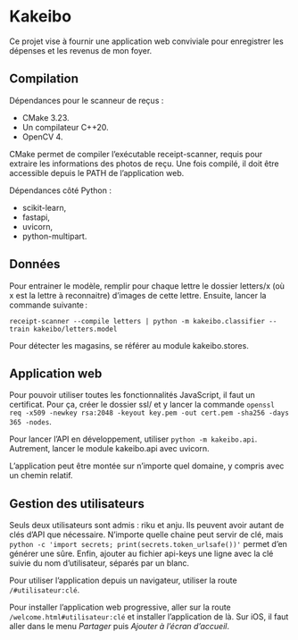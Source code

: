Kakeibo
=======

Ce projet vise à fournir une application web conviviale pour enregistrer les
dépenses et les revenus de mon foyer.

Compilation
-----------

Dépendances pour le scanneur de reçus :

- CMake 3.23.
- Un compilateur C++20.
- OpenCV 4.

CMake permet de compiler l’exécutable receipt-scanner, requis pour extraire les
informations des photos de reçu. Une fois compilé, il doit être accessible
depuis le PATH de l’application web.

Dépendances côté Python :

- scikit-learn,
- fastapi,
- uvicorn,
- python-multipart.

Données
-------

Pour entrainer le modèle, remplir pour chaque lettre le dossier letters/x (où x
est la lettre à reconnaitre) d’images de cette lettre. Ensuite, lancer la
commande suivante :

	receipt-scanner --compile letters | python -m kakeibo.classifier --train kakeibo/letters.model

Pour détecter les magasins, se référer au module kakeibo.stores.

Application web
---------------

Pour pouvoir utiliser toutes les fonctionnalités JavaScript, il faut un
certificat. Pour ça, créer le dossier ssl/ et y lancer la commande `openssl req
-x509 -newkey rsa:2048 -keyout key.pem -out cert.pem -sha256 -days 365 -nodes`.

Pour lancer l’API en développement, utiliser `python -m kakeibo.api`.
Autrement, lancer le module kakeibo.api avec uvicorn.

L’application peut être montée sur n’importe quel domaine, y compris avec un
chemin relatif.

Gestion des utilisateurs
------------------------

Seuls deux utilisateurs sont admis : riku et anju. Ils peuvent avoir autant de
clés d’API que nécessaire. N’importe quelle chaine peut servir de clé, mais
`python -c 'import secrets; print(secrets.token_urlsafe())'` permet d’en
générer une sûre. Enfin, ajouter au fichier api-keys une ligne avec la clé
suivie du nom d’utilisateur, séparés par un blanc.

Pour utiliser l’application depuis un navigateur, utiliser la route
`/#utilisateur:clé`.

Pour installer l’application web progressive, aller sur la route
`/welcome.html#utilisateur:clé` et installer l’application de là. Sur iOS, il
faut aller dans le menu *Partager* puis *Ajouter à l’écran d’accueil*.
